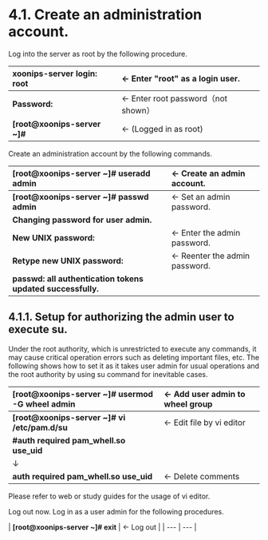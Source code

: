 # 4.1. Create an administration account.

Log into the server as root by the following procedure.

| **xoonips-server login: root** | ← Enter "root" as a login user. |
| :--- | :--- |
| **Password:** | ← Enter root password（not shown） |
| **\[root@xoonips-server ~\]\#** | ← \(Logged in as root\) |

Create an administration account by the following commands.

| **\[root@xoonips-server ~\]\# useradd admin** | ← Create an admin account. |
| :--- | :--- |
| **\[root@xoonips-server ~\]\# passwd admin** | ← Set an admin password. |
| **Changing password for user admin.** |  |
| **New UNIX password:** | ← Enter the admin password. |
| **Retype new UNIX password:** | ← Reenter the admin password. |
| **passwd: all authentication tokens updated successfully.** |  |

## 4.1.1. Setup for authorizing the admin user to execute su. <a id="4-1-1-setup-for-authorizing-the-admin-user-to-execute-su"></a>

Under the root authority, which is unrestricted to execute any commands, it may cause critical operation errors such as deleting important files, etc. The following shows how to set it as it takes user admin for usual operations and the root authority by using su command for inevitable cases.

| **\[root@xoonips-server ~\]\# usermod -G wheel admin** | ← Add user admin to wheel group |
| :--- | :--- |
| **\[root@xoonips-server ~\]\# vi /etc/pam.d/su** | ← Edit file by vi editor |
| **\#auth required pam\_whell.so use\_uid** |  |
| ↓ |  |
| **auth required pam\_whell.so use\_uid** | ← Delete comments |

Please refer to web or study guides for the usage of vi editor.

Log out now. Log in as a user admin for the following procedures.

\| **\[root@xoonips-server ~\]\# exit** \| ← Log out \| \| --- \| --- \|


